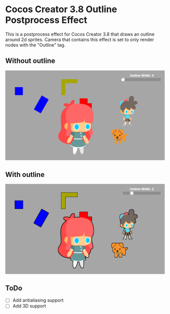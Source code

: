# Cocos Creator 3.8 Outline Postprocess Effect

This is a postprocess effect for Cocos Creator 3.8 that draws an outline around 2d sprites.
Camera that contains this effect is set to only render nodes with the "Outline" tag.

## Without outline
![outline_0](./img/outline_0.png)

## With outline
![outline_2](./img/outline_2.png)

## ToDo

- [ ] Add antialiasing support
- [ ] Add 3D support